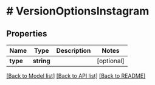 # # VersionOptionsInstagram

## Properties

Name | Type | Description | Notes
------------ | ------------- | ------------- | -------------
**type** | **string** |  | [optional]

[[Back to Model list]](../../README.md#models) [[Back to API list]](../../README.md#endpoints) [[Back to README]](../../README.md)
